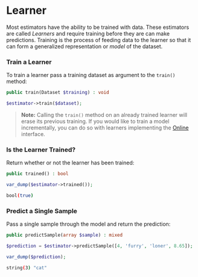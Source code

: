# Learner
Most estimators have the ability to be trained with data. These estimators are called *Learners* and require training before they are can make predictions. Training is the process of feeding data to the learner so that it can form a generalized representation or *model* of the dataset.

### Train a Learner
To train a learner pass a training dataset as argument to the `train()` method:
```php
public train(Dataset $training) : void
```

```php
$estimator->train($dataset);
```

> **Note:** Calling the `train()` method on an already trained learner will erase its previous training. If you would like to train a model incrementally, you can do so with learners implementing the [Online](online.md) interface.

### Is the Learner Trained?
Return whether or not the learner has been trained:
```php
public trained() : bool
```

```php
var_dump($estimator->trained());
```

```sh
bool(true)
```

### Predict a Single Sample
Pass a single sample through the model and return the prediction:
```php
public predictSample(array $sample) : mixed
```

```php
$prediction = $estimator->predictSample([4, 'furry', 'loner', 8.65]);

var_dump($prediction);
```

```sh
string(3) "cat"
```